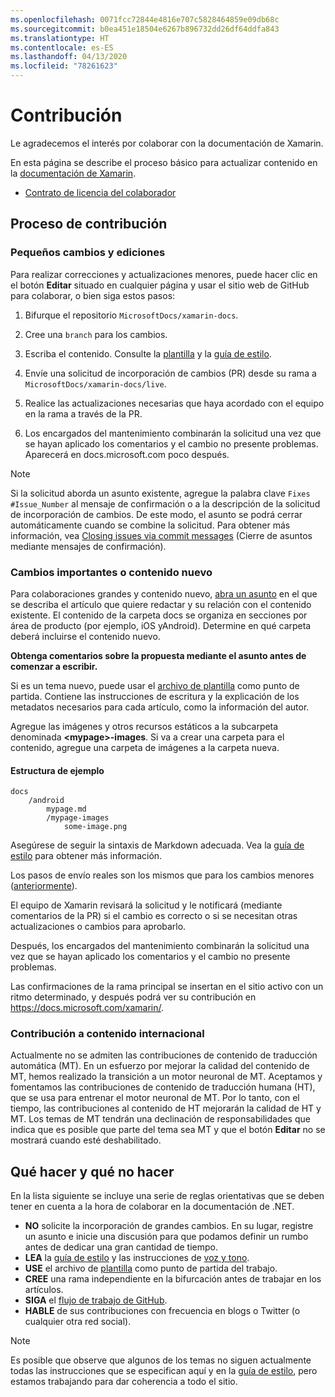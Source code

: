 ```yaml
---
ms.openlocfilehash: 0071fcc72844e4816e707c5828464859e09db68c
ms.sourcegitcommit: b0ea451e18504e6267b896732dd26df64ddfa843
ms.translationtype: HT
ms.contentlocale: es-ES
ms.lasthandoff: 04/13/2020
ms.locfileid: "78261623"
---
```

# <a name="contributing"></a>Contribución

Le agradecemos el interés por colaborar con la documentación de Xamarin.

En esta página se describe el proceso básico para actualizar contenido en la [documentación de Xamarin](https://docs.microsoft.com/xamarin).

- [Contrato de licencia del colaborador](LICENSE)

## <a name="process-for-contributing"></a>Proceso de contribución

### <a name="small-changes--edits"></a>Pequeños cambios y ediciones

Para realizar correcciones y actualizaciones menores, puede hacer clic en el botón **Editar** situado en cualquier página y usar el sitio web de GitHub para colaborar, o bien siga estos pasos:

1. Bifurque el repositorio `MicrosoftDocs/xamarin-docs`.

2. Cree una `branch` para los cambios.

3. Escriba el contenido. Consulte la [plantilla](contributing-guidelines/template.md) y la [guía de estilo](contributing-guidelines/voice-tone.md).

4. Envíe una solicitud de incorporación de cambios (PR) desde su rama a `MicrosoftDocs/xamarin-docs/live`.

5. Realice las actualizaciones necesarias que haya acordado con el equipo en la rama a través de la PR.

6. Los encargados del mantenimiento combinarán la solicitud una vez que se hayan aplicado los comentarios y el cambio no presente problemas. Aparecerá en docs.microsoft.com poco después.

> [!NOTE]
> Si la solicitud aborda un asunto existente, agregue la palabra clave `Fixes #Issue_Number` al mensaje de confirmación o a la descripción de la solicitud de incorporación de cambios. De este modo, el asunto se podrá cerrar automáticamente cuando se combine la solicitud. Para obtener más información, vea [Closing issues via commit messages](https://help.github.com/articles/closing-issues-via-commit-messages/) (Cierre de asuntos mediante mensajes de confirmación).

### <a name="big-changes-or-new-content"></a>Cambios importantes o contenido nuevo

Para colaboraciones grandes y contenido nuevo, [abra un asunto](https://github.com/MicrosoftDocs/xamarin-docs/issues) en el que se describa el artículo que quiere redactar y su relación con el contenido existente. El contenido de la carpeta docs se organiza en secciones por área de producto (por ejemplo, iOS yAndroid). Determine en qué carpeta deberá incluirse el contenido nuevo. 

**Obtenga comentarios sobre la propuesta mediante el asunto antes de comenzar a escribir.**

Si es un tema nuevo, puede usar el [archivo de plantilla](../contributing-guidelines/template.md) como punto de partida. Contiene las instrucciones de escritura y la explicación de los metadatos necesarios para cada artículo, como la información del autor.

Agregue las imágenes y otros recursos estáticos a la subcarpeta denominada **\<mypage>-images**. Si va a crear una carpeta para el contenido, agregue una carpeta de imágenes a la carpeta nueva.

#### <a name="example-structure"></a>Estructura de ejemplo

```
docs
    /android
        mypage.md
        /mypage-images
            some-image.png
```

Asegúrese de seguir la sintaxis de Markdown adecuada. Vea la [guía de estilo](../contributing-guidelines/template.md) para obtener más información.

Los pasos de envío reales son los mismos que para los cambios menores ([anteriormente](#process-for-contributing)).

El equipo de Xamarin revisará la solicitud y le notificará (mediante comentarios de la PR) si el cambio es correcto o si se necesitan otras actualizaciones o cambios para aprobarlo.

Después, los encargados del mantenimiento combinarán la solicitud una vez que se hayan aplicado los comentarios y el cambio no presente problemas.

Las confirmaciones de la rama principal se insertan en el sitio activo con un ritmo determinado, y después podrá ver su contribución en https://docs.microsoft.com/xamarin/.

### <a name="contributing-to-international-content"></a>Contribución a contenido internacional

Actualmente no se admiten las contribuciones de contenido de traducción automática (MT). En un esfuerzo por mejorar la calidad del contenido de MT, hemos realizado la transición a un motor neuronal de MT. Aceptamos y fomentamos las contribuciones de contenido de traducción humana (HT), que se usa para entrenar el motor neuronal de MT. Por lo tanto, con el tiempo, las contribuciones al contenido de HT mejorarán la calidad de HT y MT. Los temas de MT tendrán una declinación de responsabilidades que indica que es posible que parte del tema sea MT y que el botón **Editar** no se mostrará cuando esté deshabilitado.

## <a name="dos-and-donts"></a>Qué hacer y qué no hacer

En la lista siguiente se incluye una serie de reglas orientativas que se deben tener en cuenta a la hora de colaborar en la documentación de .NET.

- **NO** solicite la incorporación de grandes cambios. En su lugar, registre un asunto e inicie una discusión para que podamos definir un rumbo antes de dedicar una gran cantidad de tiempo.
- **LEA** la [guía de estilo](contributing-guidelines/template.md) y las instrucciones de [voz y tono](contributing-guidelines/voice-tone.md).
- **USE** el archivo de [plantilla](contributing-guidelines/template.md) como punto de partida del trabajo.
- **CREE** una rama independiente en la bifurcación antes de trabajar en los artículos.
- **SIGA** el [flujo de trabajo de GitHub](https://guides.github.com/introduction/flow/).
- **HABLE** de sus contribuciones con frecuencia en blogs o Twitter (o cualquier otra red social).

> [!NOTE]
> Es posible que observe que algunos de los temas no siguen actualmente todas las instrucciones que se especifican aquí y en la [guía de estilo](contributing-guidelines/template.md), pero estamos trabajando para dar coherencia a todo el sitio. 
